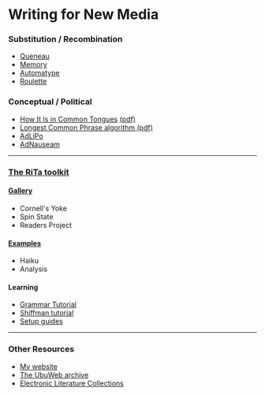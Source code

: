 # Writing for New Media

### Substitution / Recombination
- [Queneau](http://www.bevrowe.info/Queneau/QueneauRandom_v5.html)
- [Memory](https://rednoise.org/rita/gallery/Memory/)
- [Automatype](https://rednoise.org/~dhowe/automatype/)
- [Roulette](https://www.cddc.vt.edu/journals/newriver/08Spring/)

### Conceptual / Political
- [How It Is in Common Tongues](http://www.ubu.com/contemp/cayley/) [(pdf)](http://www.ubu.com/contemp/cayley/Cayley-Howe_How-It-Is-In-Common-Tongues.pdf)
- [Longest Common Phrase algorithm (pdf)](https://rednoise.org/pubs/the_readers_project-reading_writing_resisting-howe_cayley.pdf)
- [AdLiPo](https://rednoise.org/adlipo/)
- [AdNauseam](https://adnauseam.io)

-------------------

### [The RiTa toolkit](http://rednoise.org/rita/)

#### [Gallery](http://rednoise.org/rita/gallery)
  - Cornell's Yoke
  - Spin State
  - Readers Project
  
#### [Examples](http://rednoise.org/rita/examples)
  - Haiku
  - Analysis

#### Learning
  - [Grammar Tutorial](https://rednoise.org/rita/tutorial/grammars.php)
  - [Shiffman tutorial](https://rednoise.org/rita/tutorial/index.php)
  - [Setup guides](https://rednoise.org/rita/quickstart.php)

-------------------

### Other Resources
- [My website](https://rednoise.org/daniel)
- [The UbuWeb archive](http://www.ubu.com)
- [Electronic Literature Collections](http://collection.eliterature.org/)
